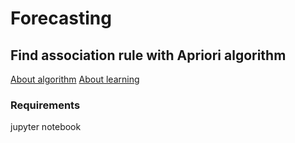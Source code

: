 # Forecasting
## Find association rule with Apriori algorithm
[About algorithm](https://en.wikipedia.org/wiki/Apriori_algorithm)
[About learning](https://en.wikipedia.org/wiki/Association_rule_learning)

### Requirements
jupyter notebook
